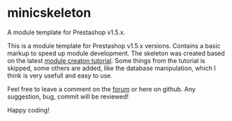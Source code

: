 minicskeleton
=============

A module template for Prestashop v1.5.x.

This is a module template for Prestashop v1.5.x versions. Contains a basic markup to speed up module development.
The skeleton was created based on the latest <a href="http://doc.prestashop.com/display/PS15/Creating+a+PrestaShop+module" target="_blank">module creaton tutorial</a>.
Some things from the tutorial is skipped, some others are added, like the database manipulation, which I think is very usefull and easy to use.

Feel free to leave a comment on the <a href="" target="_blank">forum</a> or here on github. Any suggestion, bug, commit will be reviewed!

Happy coding!
